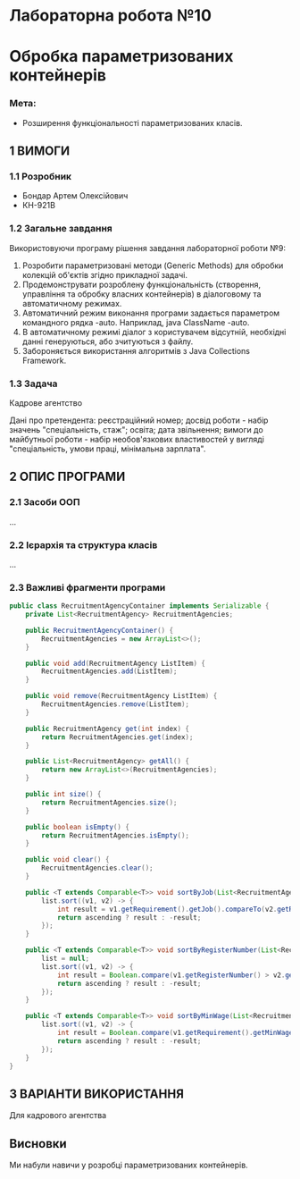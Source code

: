 # Лабораторна робота №10
# Обробка параметризованих контейнерів

### Мета:
- Розширення функціональності параметризованих класів.

## 1 ВИМОГИ
### 1.1 Розробник
- Бондар Артем Олексiйович
- КН-921В

### 1.2 Загальне завдання
Використовуючи програму рішення завдання лабораторної роботи №9:

1. Розробити параметризовані методи (Generic Methods) для обробки колекцій об'єктів згідно прикладної задачі.
2. Продемонструвати розроблену функціональність (створення, управління та обробку власних контейнерів) в діалоговому та автоматичному режимах.
3. Автоматичний режим виконання програми задається параметром командного рядка -auto. Наприклад, java ClassName -auto.
4. В автоматичному режимі діалог з користувачем відсутній, необхідні данні генеруються, або зчитуються з файлу.
5. Забороняється використання алгоритмів з Java Collections Framework.

### 1.3 Задача
Кадрове агентство

Дані про претендента: реєстраційний номер; досвід роботи - набір значень "спеціальність, стаж"; освіта; дата звільнення; вимоги до майбутньої роботи - набір необов'язкових властивостей у вигляді "спеціальність, умови праці, мінімальна зарплата".

## 2 ОПИС ПРОГРАМИ

### 2.1 Засоби ООП
...

### 2.2 Ієрархія та структура класів
...

### 2.3 Важливі фрагменти програми
```java
public class RecruitmentAgencyContainer implements Serializable {
    private List<RecruitmentAgency> RecruitmentAgencies;

    public RecruitmentAgencyContainer() {
        RecruitmentAgencies = new ArrayList<>();
    }

    public void add(RecruitmentAgency ListItem) {
        RecruitmentAgencies.add(ListItem);
    }

    public void remove(RecruitmentAgency ListItem) {
        RecruitmentAgencies.remove(ListItem);
    }

    public RecruitmentAgency get(int index) {
        return RecruitmentAgencies.get(index);
    }

    public List<RecruitmentAgency> getAll() {
        return new ArrayList<>(RecruitmentAgencies);
    }

    public int size() {
        return RecruitmentAgencies.size();
    }

    public boolean isEmpty() {
        return RecruitmentAgencies.isEmpty();
    }

    public void clear() {
        RecruitmentAgencies.clear();
    }

    public <T extends Comparable<T>> void sortByJob(List<RecruitmentAgency> list, boolean ascending) {
        list.sort((v1, v2) -> {
            int result = v1.getRequirement().getJob().compareTo(v2.getRequirement().getJob());
            return ascending ? result : -result;
        });
    }

    public <T extends Comparable<T>> void sortByRegisterNumber(List<RecruitmentAgency> list, boolean ascending) {
        list = null;
        list.sort((v1, v2) -> {
            int result = Boolean.compare(v1.getRegisterNumber() > v2.getRegisterNumber(), false);
            return ascending ? result : -result;
        });
    }

    public <T extends Comparable<T>> void sortByMinWage(List<RecruitmentAgency> list, boolean ascending) {
        list.sort((v1, v2) -> {
            int result = Boolean.compare(v1.getRequirement().getMinWage() > v2.getRequirement().getMinWage(), false);
            return ascending ? result : -result;
        });
    }
}
```

## 3 ВАРІАНТИ ВИКОРИСТАННЯ
Для кадрового агентства

## Висновки
Ми набули навичи у розробці параметризованих контейнерів.
